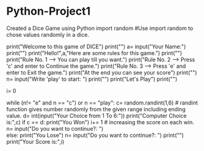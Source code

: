 # Python-Project1
Created a Dice Game using Python
import random         #Use import random to chose values randomly in a dice.

print("Welcome to this game of DICE")
print("")
a= input("Your Name:")
print("")
print("Hello!",a,"Here are some rules for this game.")
print("")
print("Rule No. 1 --> You can play till you want.")
print("Rule No. 2 --> Press 'c' and enter to Continue the game.")
print("Rule No. 3 --> Press 'e' and enter to Exit the game.")
print("At the end you can see your score")
print("")
n= input("Write 'play' to start: ")
print("")
print("Let's Play")
print("")

i= 0

while (n!= "e" and n == "c") or n == "play":
    c= random.randint(1,6)               # randint function gives number randomly from the given range including ending value.
    d= int(input("Your Choice from 1 To 6:"))
    print("Computer Choice is:",c)
    if c == d:
        print("You Won")
        i+= 1                            # increasing the score on each win.
        n= input("Do you want to continue?: ")           
    else:
        print("You Lose")
        n= input("Do you want to continue?: ")
print("")
print("Your Score is:",i)
